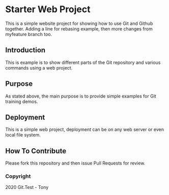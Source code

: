 # Starter Web Project

This is a simple website project for showing how to use Git and Github together.
Adding a line for rebasing example, then more changes from myfeature branch too.

## Introduction

This is example is to show different parts
of the Git repository and various commands
using a web project.

## Purpose

As stated above, the main purpose is to
provide simple examples for Git training
demos.

## Deployment

This is a simple web project, deployment
can be on any web server or even local file system.

## How To Contribute

Please fork this repository and then issue Pull Requests for review.

### Copyright

2020 Git.Test - Tony